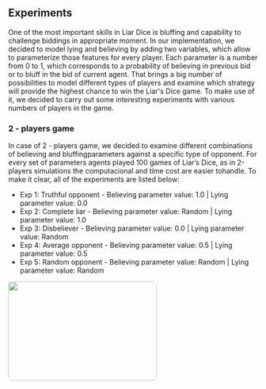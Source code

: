 <div id="experiments"></div>

## Experiments
One of the most important skills in Liar Dice is bluffing and capability to challenge biddings in appropriate moment. In our implementation, we decided to model lying and believing by adding two variables, which allow to parameterize those features for every player. Each parameter is a number from 0 to 1, which corresponds to a probability of believing in previous bid or to bluff in the bid of current agent. That brings a big number of possibilities to model different types of players and examine which strategy will provide the highest chance to win the Liar's Dice game. To make use of it, we decided to carry out some interesting experiments with various numbers of players in the game.

### 2 - players game

In case of 2 - players game, we decided to examine different combinations of believing and bluffingparameters  against  a  specific  type  of  opponent.   For  every  set  of  parameters  agents  played  100 games  of  Liar’s  Dice,  as  in  2-players  simulations  the  computacional  and  time  cost  are  easier  tohandle.  To make it clear, all of the experiments are listed below:

<ul>
  <li>Exp 1: Truthful opponent - Believing parameter value: 1.0 | Lying parameter value: 0.0 </li>
  <li>Exp 2: Complete liar - Believing parameter value: Random | Lying parameter value: 1.0</li>
  <li>Exp 3: Disbeliever - Believing parameter value: 0.0 | Lying parameter value: Random</li>
  <li>Exp 4: Average opponent - Believing parameter value: 0.5 | Lying parameter value: 0.5</li>
  <li>Exp 5: Random opponent - Believing parameter value: Random | Lying parameter value: Random</li>
</ul>



<img src={epistemiclogic/WebInterface/public//Thruthful_Opponent_1.jpg} width="300" height="200" style="border-radius: 8px  "/>
